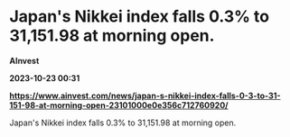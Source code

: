 # Japan's Nikkei index falls 0.3% to 31,151.98 at morning open.
**AInvest**

**2023-10-23 00:31**

**https://www.ainvest.com/news/japan-s-nikkei-index-falls-0-3-to-31-151-98-at-morning-open-23101000e0e356c712760920/**

Japan's Nikkei index falls 0.3% to 31,151.98 at morning open.
